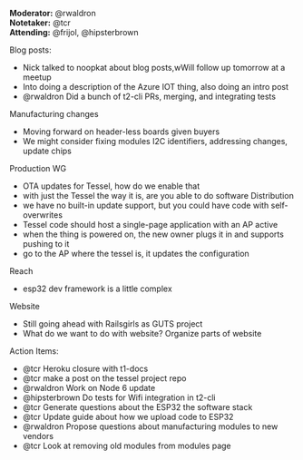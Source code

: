 **Moderator:** @rwaldron  
**Notetaker:** @tcr  
**Attending:** @frijol, @hipsterbrown

Blog posts:

- Nick talked to noopkat about blog posts,wWill follow up tomorrow at a meetup
- Into doing a description of the Azure IOT thing, also doing an intro post
- @rwaldron Did a bunch of t2-cli PRs, merging, and integrating tests

Manufacturing changes
- Moving forward on header-less boards given buyers
- We might consider fixing modules I2C identifiers, addressing changes, update chips

Production WG
- OTA updates for Tessel, how do we enable that
- with just the Tessel the way it is,  are you able to do software Distribution
- we have no built-in update support, but you could have code with self-overwrites
- Tessel code should host a single-page application with an AP active
- when the thing is powered on, the new owner plugs it in and supports pushing to it
- go to the AP where the tessel is, it updates the configuration

Reach
- esp32 dev framework is a little complex

Website
- Still going ahead with Railsgirls as GUTS project
- What do we want to do with website? Organize parts of website


Action Items:

- @tcr Heroku closure with t1-docs
- @tcr make a post on the tessel project repo
- @rwaldron Work on Node 6 update
- @hipsterbrown Do tests for Wifi integration in t2-cli
- @tcr Generate questions about the ESP32 the software stack
- @tcr Update guide about how we upload code to ESP32
- @rwaldron Propose questions about manufacturing modules to new vendors
- @tcr Look at removing old modules from modules page
